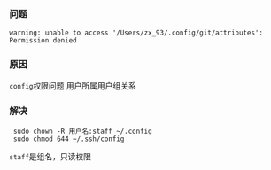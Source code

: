 ### 问题
```
warning: unable to access '/Users/zx_93/.config/git/attributes': Permission denied
```

### 原因
`config`权限问题
用户所属用户组关系

### 解决
```
 sudo chown -R 用户名:staff ~/.config
 sudo chmod 644 ~/.ssh/config
```
`staff`是组名，只读权限